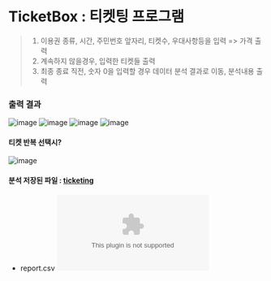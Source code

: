 # TicketBox : 티켓팅 프로그램  
> 1. 이용권 종류, 시간, 주민번호 앞자리, 티켓수, 우대사항등을 입력 => 가격 출력
> 2. 계속하지 않을경우, 입력한 티켓들 출력
> 3. 최종 종료 직전, 숫자 0을 입력할 경우 데이터 분석 결과로 이동, 분석내용 출력

### 출력 결과  
![image](https://user-images.githubusercontent.com/50227588/164371447-3cd9f7be-1f43-403d-be29-8b7a1389d048.png)
![image](https://user-images.githubusercontent.com/50227588/164371507-ac5c2a42-9cfd-4c1d-ab03-52d75c49ba8f.png)
![image](https://user-images.githubusercontent.com/50227588/164371528-0547c038-3eb8-4a78-a55d-5cd8d8ed472e.png)
![image](https://user-images.githubusercontent.com/50227588/164371539-77219b9e-235c-4ff1-a963-76dbc9b9b2d9.png)

#### 티켓 반복 선택시?  
![image](https://user-images.githubusercontent.com/50227588/164371900-cf412903-fd45-4bca-bdaf-a8b4aab246ff.png)


#### 분석 저장된 파일 : [ticketing](https://github.com/HJK9810/Java_ticketing/tree/main/ticketing)  
* report.csv
![image](https://github.com/HJK9810/Java_ticketing/blob/main/ticketing/report.csv)
